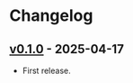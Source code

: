 # Changelog

## [v0.1.0] - 2025-04-17

* First release.

[Unreleased]: https://github.com/goodtouch/smart_indentation_engine/compare/v0.1.0...HEAD
[v0.1.0]: https://github.com/goodtouch/smart_indentation_engine/releases/tag/v0.1.0
